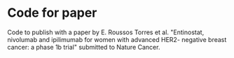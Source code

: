 # Code for paper

Code to publish with a paper by E. Roussos Torres et al. "Entinostat, nivolumab and ipilimumab for women with advanced HER2- negative breast cancer: a phase 1b trial" submitted to Nature Cancer.
